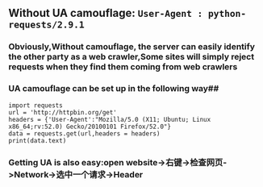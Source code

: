 ## Without UA camouflage:   ```User-Agent : python-requests/2.9.1```
### Obviously,Without camouflage, the server can easily identify the other party as a web crawler,**Some sites will simply reject requests when they find them coming from web crawlers**

### UA camouflage can be set up in the following way## 
```
import requests
url = 'http://httpbin.org/get'
headers = {'User-Agent':"Mozilla/5.0 (X11; Ubuntu; Linux x86_64;rv:52.0) Gecko/20100101 Firefox/52.0"}
data = requests.get(url,headers = headers)
print(data.text)
```

### __Getting UA is also easy:open website->右键->检查网页->Network->选中一个请求->Header__
